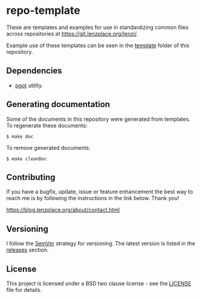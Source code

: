 # repo-template

These are templates and examples for use in standardizing common files across
repositories at <https://git.lenzplace.org/lenzj/>.

Example use of these templates can be seen in the [template](template) folder
of this repository.  

## Dependencies

* [pgot](https://git.lenzplace.org/lenzj/pgot) utility.

## Generating documentation

Some of the documents in this repository were generated from templates.  To
regenerate these documents:

```text
$ make doc
```

To remove generated documents:

```text
$ make cleanDoc
```

## Contributing

If you have a bugfix, update, issue or feature enhancement the best way to reach
me is by following the instructions in the link below.  Thank you!

<https://blog.lenzplace.org/about/contact.html>


## Versioning

I follow the [SemVer](http://semver.org/) strategy for versioning. The latest
version is listed in the [releases](/lenzj/repo-template/releases) section. 


## License

This project is licensed under a BSD two clause license - see the
[LICENSE](LICENSE) file for details.

